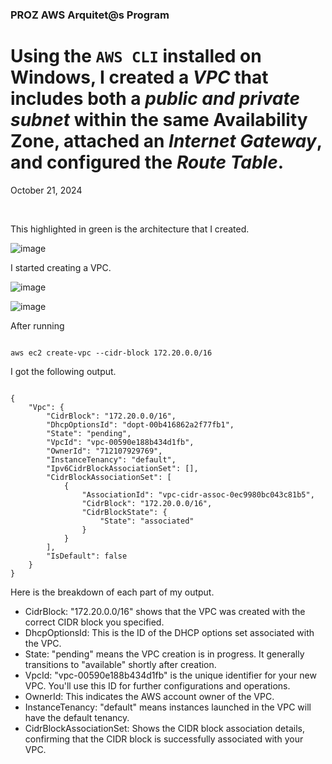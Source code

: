 <h3>PROZ AWS Arquitet@s Program</h3>
<h1> Using the <code>AWS CLI</code> installed on Windows, I created a <strong><em>VPC</em></strong> that includes both a <strong><em>public and private subnet</em></strong> within the same Availability Zone, attached an <strong><em>Internet Gateway</em></strong>, and configured the <strong><em>Route Table</em></strong>.</h1>
<p>October 21, 2024<br></p><br>

<p>This highlighted in green is the architecture that I created.</p>

![image](https://github.com/user-attachments/assets/5b0d78f3-a328-4811-a825-90341effb2ad)

<p></p>
<p>I started creating a VPC.</p>


![image](https://github.com/user-attachments/assets/af18e270-8288-4dc4-a407-0b189b5d1de8)

![image](https://github.com/user-attachments/assets/e0f49ac5-de4b-4de3-847c-39a4c1ed2fba)

<p>After running
<pre><code>
aws ec2 create-vpc --cidr-block 172.20.0.0/16
</code></pre>
I got the following output.</p>

<pre><code>
{
    "Vpc": {
        "CidrBlock": "172.20.0.0/16",
        "DhcpOptionsId": "dopt-00b416862a2f77fb1",
        "State": "pending",
        "VpcId": "vpc-00590e188b434d1fb",
        "OwnerId": "712107929769",
        "InstanceTenancy": "default",
        "Ipv6CidrBlockAssociationSet": [],
        "CidrBlockAssociationSet": [
            {
                "AssociationId": "vpc-cidr-assoc-0ec9980bc043c81b5",
                "CidrBlock": "172.20.0.0/16",
                "CidrBlockState": {
                    "State": "associated"
                }
            }
        ],
        "IsDefault": false
    }
}
</code></pre>

<p>Here is the breakdown of each part of my output.</p>
<ul>
    <li>CidrBlock: "172.20.0.0/16" shows that the VPC was created with the correct CIDR block you specified.</li>
    <li>DhcpOptionsId: This is the ID of the DHCP options set associated with the VPC.</li>
    <li>State: "pending" means the VPC creation is in progress. It generally transitions to "available" shortly after creation.</li>
    <li>VpcId: "vpc-00590e188b434d1fb" is the unique identifier for your new VPC. You'll use this ID for further configurations and operations.</li>
    <li>OwnerId: This indicates the AWS account owner of the VPC.</li>
    <li>InstanceTenancy: "default" means instances launched in the VPC will have the default tenancy.</li>
    <li>CidrBlockAssociationSet: Shows the CIDR block association details, confirming that the CIDR block is successfully associated with your VPC.</li>
</ul>
